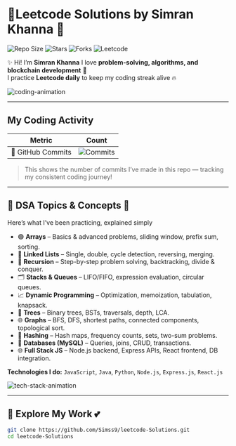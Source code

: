 # 🌸Leetcode Solutions by Simran Khanna 🌸

![Repo Size](https://img.shields.io/github/repo-size/Simss9/leetcode-Solutions?style=for-the-badge&color=ffb6c1)
![Stars](https://img.shields.io/github/stars/Simss9/leetcode-Solutions?style=for-the-badge&color=ff69b4)
![Forks](https://img.shields.io/github/forks/Simss9/leetcode-Solutions?style=for-the-badge&color=ffb6c1)
![Leetcode](https://img.shields.io/badge/Leetcode-Profile-orange?style=for-the-badge&logo=leetcode)

✨ Hi! I’m **Simran Khanna** 
I love **problem-solving, algorithms, and blockchain development** 🌸  
I practice **Leetcode daily** to keep my coding streak alive 🔥  

![coding-animation](https://media.giphy.com/media/l0HlBO7eyXzSZkJri/giphy.gif)

---

##  My Coding Activity

| Metric | Count |
|--------|-------|
| 🌸 GitHub Commits | ![Commits](https://img.shields.io/github/commit-activity/m/Simss9/leetcode-Solutions?style=for-the-badge&color=ff69b4) |

>  This shows the number of commits I’ve made in this repo — tracking my consistent coding journey!  

---

## 🌷 DSA Topics & Concepts 🌷

Here’s what I’ve been practicing, explained simply 

- 🟢 **Arrays** – Basics & advanced problems, sliding window, prefix sum, sorting.  
- 🔗 **Linked Lists** – Single, double, cycle detection, reversing, merging.  
- 🔁 **Recursion** – Step-by-step problem solving, backtracking, divide & conquer.  
- 🗂️ **Stacks & Queues** – LIFO/FIFO, expression evaluation, circular queues.  
- 📈 **Dynamic Programming** – Optimization, memoization, tabulation, knapsack.  
- 🌳 **Trees** – Binary trees, BSTs, traversals, depth, LCA.  
- 🌐 **Graphs** – BFS, DFS, shortest paths, connected components, topological sort.  
- 🧮 **Hashing** – Hash maps, frequency counts, sets, two-sum problems.  
- 💾 **Databases (MySQL)** – Queries, joins, CRUD, transactions.  
- 🌐 **Full Stack JS** – Node.js backend, Express APIs, React frontend, DB integration.  

**Technologies I do:** `JavaScript`, `Java`, `Python`, `Node.js`, `Express.js`, `React.js`  

![tech-stack-animation](https://media.giphy.com/media/3o6Zt481isNVuQI1l6/giphy.gif)

---

## 🚀 Explore My Work 💕

```bash
git clone https://github.com/Simss9/leetcode-Solutions.git
cd leetcode-Solutions
